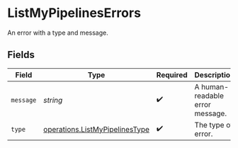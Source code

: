 # ListMyPipelinesErrors

An error with a type and message.


## Fields

| Field                                                                            | Type                                                                             | Required                                                                         | Description                                                                      |
| -------------------------------------------------------------------------------- | -------------------------------------------------------------------------------- | -------------------------------------------------------------------------------- | -------------------------------------------------------------------------------- |
| `message`                                                                        | *string*                                                                         | :heavy_check_mark:                                                               | A human-readable error message.                                                  |
| `type`                                                                           | [operations.ListMyPipelinesType](../../models/operations/listmypipelinestype.md) | :heavy_check_mark:                                                               | The type of error.                                                               |